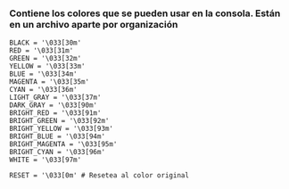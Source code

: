 ### Contiene los colores que se pueden usar en la consola. Están en un archivo aparte por organización
```
BLACK = '\033[30m'
RED = '\033[31m'
GREEN = '\033[32m'
YELLOW = '\033[33m'
BLUE = '\033[34m'
MAGENTA = '\033[35m'
CYAN = '\033[36m'
LIGHT_GRAY = '\033[37m'
DARK_GRAY = '\033[90m'
BRIGHT_RED = '\033[91m'
BRIGHT_GREEN = '\033[92m'
BRIGHT_YELLOW = '\033[93m'
BRIGHT_BLUE = '\033[94m'
BRIGHT_MAGENTA = '\033[95m'
BRIGHT_CYAN = '\033[96m'
WHITE = '\033[97m'

RESET = '\033[0m' # Resetea al color original
```